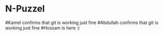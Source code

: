 # N-Puzzel
#Kamel confirms that git is working just fine
#Abdullah confirms that git is working just fine
#Hossam is here :)
